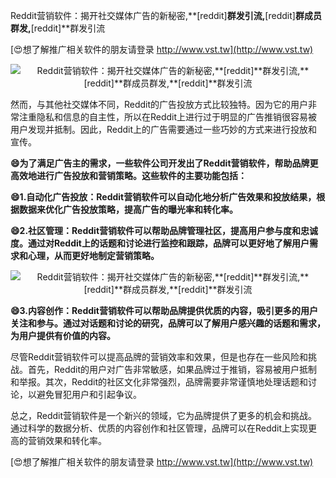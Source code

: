 Reddit营销软件：揭开社交媒体广告的新秘密,**[reddit]**群发引流,**[reddit]**群成员群发,**[reddit]**群发引流

[😍想了解推广相关软件的朋友请登录 http://www.vst.tw](http://www.vst.tw)

 <center><img src="https://vst.tw/MP4/tuiguang/png/5.png" alt="Reddit营销软件：揭开社交媒体广告的新秘密,**[reddit]**群发引流,**[reddit]**群成员群发,**[reddit]**群发引流"></center>

然而，与其他社交媒体不同，Reddit的广告投放方式比较独特。因为它的用户非常注重隐私和信息的自主性，所以在Reddit上进行过于明显的广告推销很容易被用户发现并抵制。因此，Reddit上的广告需要通过一些巧妙的方式来进行投放和宣传。

**😄为了满足广告主的需求，一些软件公司开发出了Reddit营销软件，帮助品牌更高效地进行广告投放和营销策略。这些软件的主要功能包括：**

**😄1.自动化广告投放：Reddit营销软件可以自动化地分析广告效果和投放结果，根据数据来优化广告投放策略，提高广告的曝光率和转化率。**

**😄2.社区管理：Reddit营销软件可以帮助品牌管理社区，提高用户参与度和忠诚度。通过对Reddit上的话题和讨论进行监控和跟踪，品牌可以更好地了解用户需求和心理，从而更好地制定营销策略。**

 <center><img src="https://vst.tw/MP4/tuiguang/png/0.png" alt="Reddit营销软件：揭开社交媒体广告的新秘密,**[reddit]**群发引流,**[reddit]**群成员群发,**[reddit]**群发引流"></center>

**😄3.内容创作：Reddit营销软件可以帮助品牌提供优质的内容，吸引更多的用户关注和参与。通过对话题和讨论的研究，品牌可以了解用户感兴趣的话题和需求，为用户提供有价值的内容。**

尽管Reddit营销软件可以提高品牌的营销效率和效果，但是也存在一些风险和挑战。首先，Reddit的用户对广告非常敏感，如果品牌过于推销，容易被用户抵制和举报。其次，Reddit的社区文化非常强烈，品牌需要非常谨慎地处理话题和讨论，以避免冒犯用户和引起争议。

总之，Reddit营销软件是一个新兴的领域，它为品牌提供了更多的机会和挑战。通过科学的数据分析、优质的内容创作和社区管理，品牌可以在Reddit上实现更高的营销效果和转化率。

[😍想了解推广相关软件的朋友请登录 http://www.vst.tw](http://www.vst.tw)



